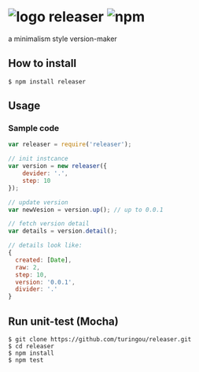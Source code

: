 # ![logo](https://cdn1.iconfinder.com/data/icons/de-munich-icon-pack/32x32/old-versions.png) releaser ![npm](https://badge.fury.io/js/releaser.png)

a minimalism style version-maker

## How to install

````
$ npm install releaser
````

## Usage

### Sample code

````javascript
var releaser = require('releaser');

// init instcance
var version = new releaser({
    devider: '.',
    step: 10
});

// update version
var newVesion = version.up(); // up to 0.0.1

// fetch version detail
var details = version.detail();

// details look like:
{
  created: [Date],
  raw: 2,
  step: 10,
  version: '0.0.1',
  divider: '.'
}
````

## Run unit-test (Mocha)

````
$ git clone https://github.com/turingou/releaser.git
$ cd releaser
$ npm install 
$ npm test
````